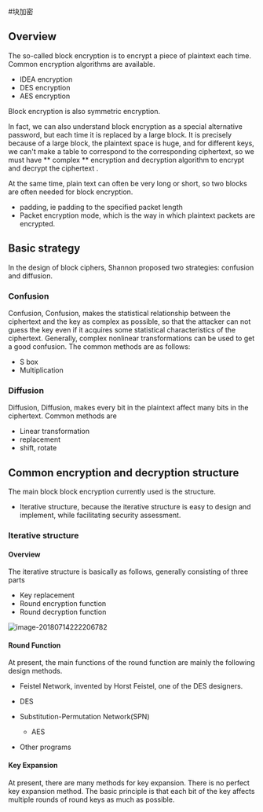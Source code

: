 #块加密


## Overview


The so-called block encryption is to encrypt a piece of plaintext each time. Common encryption algorithms are available.


- IDEA encryption
- DES encryption
- AES encryption


Block encryption is also symmetric encryption.


In fact, we can also understand block encryption as a special alternative password, but each time it is replaced by a large block. It is precisely because of a large block, the plaintext space is huge, and for different keys, we can&#39;t make a table to correspond to the corresponding ciphertext, so we must have ** complex ** encryption and decryption algorithm to encrypt and decrypt the ciphertext .


At the same time, plain text can often be very long or short, so two blocks are often needed for block encryption.


- padding, ie padding to the specified packet length
- Packet encryption mode, which is the way in which plaintext packets are encrypted.


## Basic strategy


In the design of block ciphers, Shannon proposed two strategies: confusion and diffusion.


### Confusion


Confusion, Confusion, makes the statistical relationship between the ciphertext and the key as complex as possible, so that the attacker can not guess the key even if it acquires some statistical characteristics of the ciphertext. Generally, complex nonlinear transformations can be used to get a good confusion. The common methods are as follows:


- S box
- Multiplication


### Diffusion


Diffusion, Diffusion, makes every bit in the plaintext affect many bits in the ciphertext. Common methods are


- Linear transformation
- replacement
- shift, rotate


## Common encryption and decryption structure


The main block block encryption currently used is the structure.


- Iterative structure, because the iterative structure is easy to design and implement, while facilitating security assessment.


### Iterative structure


#### Overview


The iterative structure is basically as follows, generally consisting of three parts


- Key replacement
- Round encryption function
- Round decryption function


![image-20180714222206782](./figure/iterated_cipher.png)



#### Round Function


At present, the main functions of the round function are mainly the following design methods.


- Feistel Network, invented by Horst Feistel, one of the DES designers.
- DES
- Substitution-Permutation Network(SPN)

    - AES

- Other programs


#### Key Expansion


At present, there are many methods for key expansion. There is no perfect key expansion method. The basic principle is that each bit of the key affects multiple rounds of round keys as much as possible.
